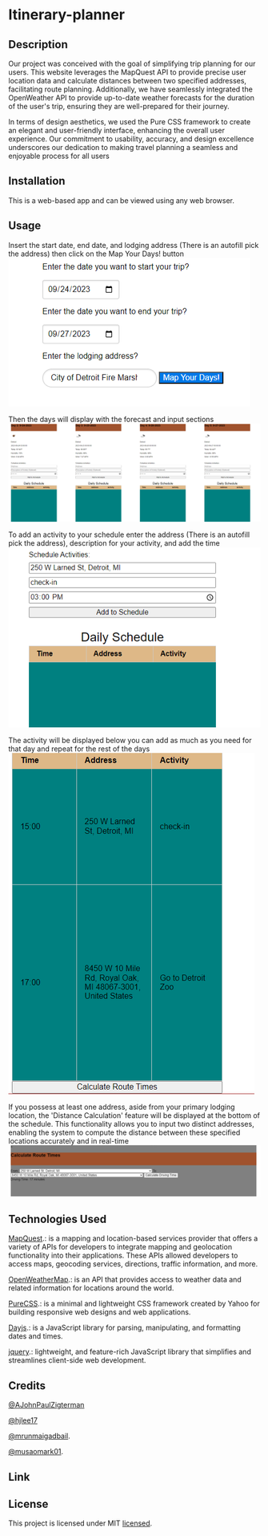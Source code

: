 # Itinerary-planner

## Description
Our project was conceived with the goal of simplifying trip planning for our users. This website leverages the MapQuest API to provide precise user location data and calculate distances between two specified addresses, facilitating route planning. Additionally, we have seamlessly integrated the OpenWeather API to provide up-to-date weather forecasts for the duration of the user's trip, ensuring they are well-prepared for their journey.

In terms of design aesthetics, we used the Pure CSS framework to create an elegant and user-friendly interface, enhancing the overall user experience. Our commitment to usability, accuracy, and design excellence underscores our dedication to making travel planning a seamless and enjoyable process for all users
## Installation
This is a web-based app and can be viewed using any web browser.

## Usage
Insert the start date, end date, and lodging address (There is an autofill pick the address) then click on the Map Your Days! button
<img src="assets/images/Screenshot 2023-09-23 222449.png">

Then the days will display with the forecast and input sections
<img src="assets/images/Screenshot 2023-09-23 222526.png">

To add an activity to your schedule enter the address (There is an autofill pick the address), description for your activity, and add the time 
<img src="assets/images/Screenshot 2023-09-23 222757.png">

The activity will be displayed below you can add as much as you need for that day and repeat for the rest of the days
<img src="assets/images/Screenshot 2023-09-23 223836.png">

If you possess at least one address, aside from your primary lodging location, the 'Distance Calculation' feature will be displayed at the bottom of the schedule. This functionality allows you to input two distinct addresses, enabling the system to compute the distance between these specified locations accurately and in real-time
<img src="assets/images/Screenshot 2023-09-23 224028.png">


## Technologies Used
[MapQuest](https://developer.mapquest.com/documentation/).: is a mapping and location-based services provider that offers a variety of APIs for developers to integrate mapping and geolocation functionality into their applications. These APIs allowed developers to access maps, geocoding services, directions, traffic information, and more.

[OpenWeatherMap](https://openweathermap.org/api).:  is an API that provides access to weather data and related information for locations around the world. 

[PureCSS](https://purecss.io/layouts/).:  is a minimal and lightweight CSS framework created by Yahoo for building responsive web designs and web applications. 

[Dayjs](https://day.js.org/).: is a JavaScript library for parsing, manipulating, and formatting dates and times.

[jquery](https://jquery.com/).: lightweight, and feature-rich JavaScript library that simplifies and streamlines client-side web development. 

## Credits
[@AJohnPaulZigterman](https://github.com/AJohnPaulZigterman)

[@hjlee17](https://github.com/hjlee17)

[@mrunmaigadbail](https://github.com/mrunmaigadbail).

[@musaomark01](https://github.com/musaomark01).

## Link

## License
This project is licensed under MIT [licensed](LICENSE).

